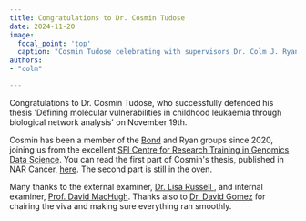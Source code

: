 ```yaml
---
title: Congratulations to Dr. Cosmin Tudose
date: 2024-11-20
image:
  focal_point: 'top'
  caption: "Cosmin Tudose celebrating with supervisors Dr. Colm J. Ryan and Prof. Jonathan Bond"
authors:
- "colm"

---
```


Congratulations to Dr. Cosmin Tudose, who successfully defended his thesis 'Defining molecular vulnerabilities in childhood leukaemia through biological network analysis' on November 19th.<!--more-->

Cosmin has been a member of the [Bond](https://www.ucd.ie/sbi/team/groups/bondgroup/) and Ryan groups since 2020, joining us from the excellent [SFI Centre for Research Training in Genomics Data Science](https://genomicsdatascience.ie/). You can read the first part of Cosmin's thesis, published in NAR Cancer, [here](https://pubmed.ncbi.nlm.nih.gov/38035131/). The second part is still in the oven. 

Many thanks to the external examiner, [Dr. Lisa Russell ](https://www.ncl.ac.uk/medical-sciences/people/profile/lisarussell.html), and internal examiner, [Prof. David MacHugh](https://people.ucd.ie/david.machugh). Thanks also to [Dr. David Gomez](https://www.ucd.ie/sbi/team/groups/gomez-matallanasgroup/) for chairing the viva and making sure everything ran smoothly.


